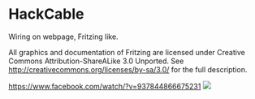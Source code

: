 # HackCable
Wiring on webpage, Fritzing like.

All graphics and documentation of Fritzing are licensed under
Creative Commons Attribution-ShareALike 3.0 Unported.
See http://creativecommons.org/licenses/by-sa/3.0/ for the full description.


https://www.facebook.com/watch/?v=937844866675231
![](https://raw.githubusercontent.com/A-S-T-U-C-E/HackCable/master/media/capture.png)
